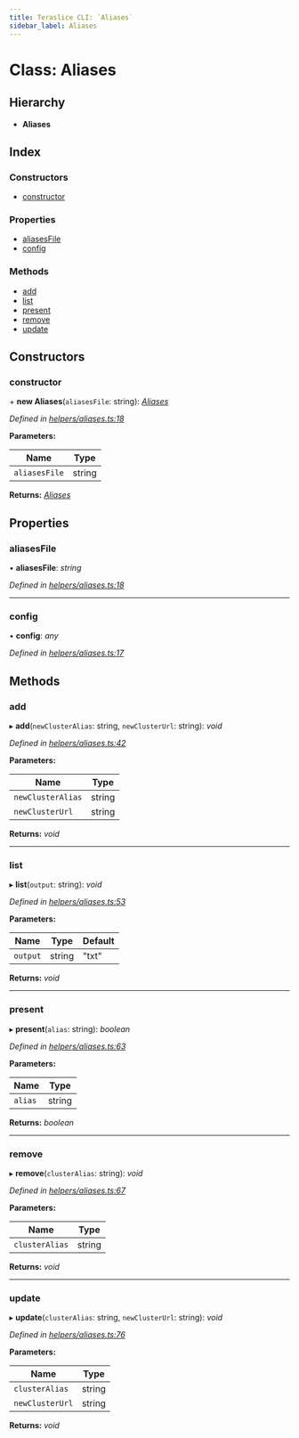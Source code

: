 ```yaml
---
title: Teraslice CLI: `Aliases`
sidebar_label: Aliases
---
```


# Class: Aliases

## Hierarchy

* **Aliases**

## Index

### Constructors

* [constructor](aliases.md#constructor)

### Properties

* [aliasesFile](aliases.md#aliasesfile)
* [config](aliases.md#config)

### Methods

* [add](aliases.md#add)
* [list](aliases.md#list)
* [present](aliases.md#present)
* [remove](aliases.md#remove)
* [update](aliases.md#update)

## Constructors

###  constructor

\+ **new Aliases**(`aliasesFile`: string): *[Aliases](aliases.md)*

*Defined in [helpers/aliases.ts:18](https://github.com/terascope/teraslice/blob/d2d877b60/packages/teraslice-cli/src/helpers/aliases.ts#L18)*

**Parameters:**

Name | Type |
------ | ------ |
`aliasesFile` | string |

**Returns:** *[Aliases](aliases.md)*

## Properties

###  aliasesFile

• **aliasesFile**: *string*

*Defined in [helpers/aliases.ts:18](https://github.com/terascope/teraslice/blob/d2d877b60/packages/teraslice-cli/src/helpers/aliases.ts#L18)*

___

###  config

• **config**: *any*

*Defined in [helpers/aliases.ts:17](https://github.com/terascope/teraslice/blob/d2d877b60/packages/teraslice-cli/src/helpers/aliases.ts#L17)*

## Methods

###  add

▸ **add**(`newClusterAlias`: string, `newClusterUrl`: string): *void*

*Defined in [helpers/aliases.ts:42](https://github.com/terascope/teraslice/blob/d2d877b60/packages/teraslice-cli/src/helpers/aliases.ts#L42)*

**Parameters:**

Name | Type |
------ | ------ |
`newClusterAlias` | string |
`newClusterUrl` | string |

**Returns:** *void*

___

###  list

▸ **list**(`output`: string): *void*

*Defined in [helpers/aliases.ts:53](https://github.com/terascope/teraslice/blob/d2d877b60/packages/teraslice-cli/src/helpers/aliases.ts#L53)*

**Parameters:**

Name | Type | Default |
------ | ------ | ------ |
`output` | string | "txt" |

**Returns:** *void*

___

###  present

▸ **present**(`alias`: string): *boolean*

*Defined in [helpers/aliases.ts:63](https://github.com/terascope/teraslice/blob/d2d877b60/packages/teraslice-cli/src/helpers/aliases.ts#L63)*

**Parameters:**

Name | Type |
------ | ------ |
`alias` | string |

**Returns:** *boolean*

___

###  remove

▸ **remove**(`clusterAlias`: string): *void*

*Defined in [helpers/aliases.ts:67](https://github.com/terascope/teraslice/blob/d2d877b60/packages/teraslice-cli/src/helpers/aliases.ts#L67)*

**Parameters:**

Name | Type |
------ | ------ |
`clusterAlias` | string |

**Returns:** *void*

___

###  update

▸ **update**(`clusterAlias`: string, `newClusterUrl`: string): *void*

*Defined in [helpers/aliases.ts:76](https://github.com/terascope/teraslice/blob/d2d877b60/packages/teraslice-cli/src/helpers/aliases.ts#L76)*

**Parameters:**

Name | Type |
------ | ------ |
`clusterAlias` | string |
`newClusterUrl` | string |

**Returns:** *void*
